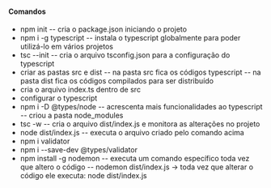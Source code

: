 #### Comandos
- npm init
  -- cria o package.json iniciando o projeto
- npm i -g typescript
  -- instala o typescript globalmente para poder utilizá-lo em vários projetos
- tsc --init 
  -- cria o arquivo tsconfig.json para a configuração do typescript
- criar as pastas src e dist
  -- na pasta src fica os códigos typescript
  -- na pasta dist fica os códigos compilados para ser distribuído
- cria o arquivo index.ts dentro de src
- configurar o typescript
- npm i -D @types/node
  -- acrescenta mais funcionalidades ao typescript
  -- criou a pasta node_modules
- tsc -w
  -- cria o arquivo dist/index.js e monitora as alterações no projeto
- node dist/index.js
  -- executa o arquivo criado pelo comando acima
- npm i validator
- npm i --save-dev @types/validator
- npm install -g nodemon
  -- executa um comando específico toda vez que altero o código
  -- nodemon dist/index.js -> toda vez que alterar o código ele executa: node dist/index.js
